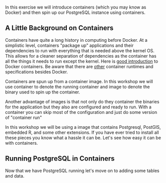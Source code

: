 In this exercise we will introduce containers (which you may know as Docker) and then spin up our PostgreSQL instance 
using containers. 

## A Little Background on Containers

Containers have quite a long history in computing before Docker. At a simplistic level, containers "package up" applications
and their dependencies to run with everything that is needed above the kernel OS. This allows for a cleaner separation 
of dependencies as the container has all the things it needs to run except the kernel. Here is 
[good introduction](https://medium.freecodecamp.org/a-beginner-friendly-introduction-to-containers-vms-and-docker-79a9e3e119b) 
to Docker containers. Be aware that there are [other](https://containerd.io/) container runtimes and specifications besides
Docker.

Containers are spun up from a container image. In this workshop we will use container to denote the running container 
and image to denote the binary used to spin up the container.

Another advantage of images is that not only do they container the binaries for the application but they also are configured 
and ready to run. With a container you can skip most of the configuration and just do some version of "container run"  

In this workshop we will be using a image that contains Postgresql, PostGIS, embedded R, and some other extensions. If 
you have ever tried to install all these pieces you know what a hassle it can be. Let's see how easy it can be with containers. 

## Running PostgreSQL in Containers



Now that we have PostgreSQL running let's move on to adding some tables and data.

